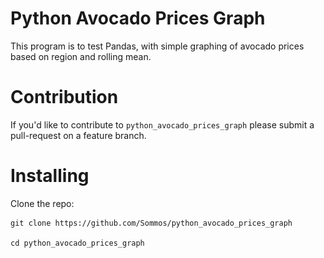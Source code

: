 # Python Avocado Prices Graph

<p align="center>
    <img src="image0.png" width="1030"/>
</p>

This program is to test Pandas, with simple graphing of avocado prices based on region and rolling mean.

# Contribution 

If you'd like to contribute to `python_avocado_prices_graph` please submit a pull-request on a feature branch.

# Installing

Clone the repo:

    git clone https://github.com/Sommos/python_avocado_prices_graph

    cd python_avocado_prices_graph
